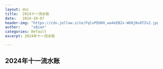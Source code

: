 ```yaml
---
layout: doc
title:  2024十一流水账
date:   2024-10-07
header-img: "https://cdn.jellow.site/FqlxPEHHX_wa4eEB2x-WO8jNv8TZv2.jpg"
author:     "xQian"
categories: Default
excerpt: 2024年十一流水账

---
```

2024年十一流水账
---
